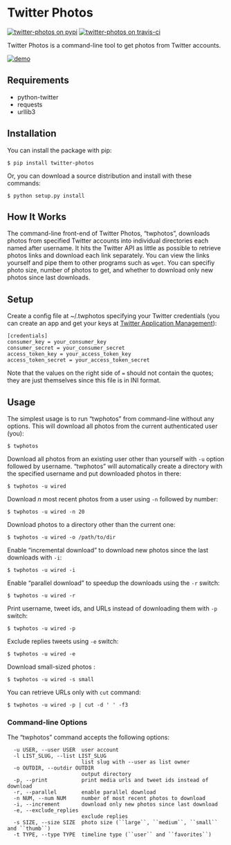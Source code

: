 Twitter Photos
==============

[![twitter-photos on pypi](https://img.shields.io/pypi/v/twitter-photos.png)](https://pypi.python.org/pypi/twitter-photos "twitter-photos on pypi")
[![twitter-photos on travis-ci](https://travis-ci.org/shichao-an/twitter-photos.png?branch=master)](https://travis-ci.org/shichao-an/twitter-photos "twitter-photos on travis-ci")

Twitter Photos is a command-line tool to get photos from Twitter
accounts.

[![demo](https://asciinema.org/a/93714.png)](https://asciinema.org/a/93714 "demo")

Requirements
------------

-   python-twitter
-   requests
-   urllib3

Installation
------------

You can install the package with pip:

    $ pip install twitter-photos

Or, you can download a source distribution and install with these
commands:

    $ python setup.py install

How It Works
------------

The command-line front-end of Twitter Photos, “twphotos”, downloads
photos from specified Twitter accounts into individual directories each
named after username. It hits the Twitter API as little as possible to
retrieve photos links and download each link separately. You can view
the links yourself and pipe them to other programs such as `wget`. You
can specifiy photo size, number of photos to get, and whether to
download only new photos since last downloads.

Setup
-----

Create a config file at ~/.twphotos specifying your Twitter credentials
(you can create an app and get your keys at [Twitter Application
Management]):

    [credentials]
    consumer_key = your_consumer_key
    consumer_secret = your_consumer_secret
    access_token_key = your_access_token_key
    access_token_secret = your_access_token_secret

Note that the values on the right side of `=` should not contain the
quotes; they are just themselves since this file is in INI format.

Usage
-----

The simplest usage is to run “twphotos” from command-line without any
options. This will download all photos from the current authenticated
user (you):

    $ twphotos

Download all photos from an existing user other than yourself with `-u`
option followed by username. “twphotos” will automatically create a
directory with the specified username and put downloaded photos in
there:

    $ twphotos -u wired

Download *n* most recent photos from a user using `-n` followed by
number:

    $ twphotos -u wired -n 20

Download photos to a directory other than the current one:

    $ twphotos -u wired -o /path/to/dir

Enable “incremental download” to download new photos since the last
downloads with `-i`:

    $ twphotos -u wired -i

Enable “parallel download” to speedup the downloads using the `-r`
switch:

    $ twphotos -u wired -r

Print username, tweet ids, and URLs instead of downloading them with
`-p` switch:

    $ twphotos -u wired -p

Exclude replies tweets using `-e` switch:

    $ twphotos -u wired -e

Download small-sized photos :

    $ twphotos -u wired -s small

You can retrieve URLs only with `cut` command:

    $ twphotos -u wired -p | cut -d ' ' -f3

### Command-line Options

The “twphotos” command accepts the following options:

```
  -u USER, --user USER  user account
  -l LIST_SLUG, --list LIST_SLUG
                        list slug with --user as list owner
  -o OUTDIR, --outdir OUTDIR
                        output directory
  -p, --print           print media urls and tweet ids instead of download
  -r, --parallel        enable parallel download
  -n NUM, --num NUM     number of most recent photos to download
  -i, --increment       download only new photos since last download
  -e, --exclude_replies
                        exclude replies
  -s SIZE, --size SIZE  photo size (``large``, ``medium``, ``small`` and ``thumb``)
  -t TYPE, --type TYPE  timeline type (``user`` and ``favorites``)
```

  [Twitter Application Management]: https://apps.twitter.com/
